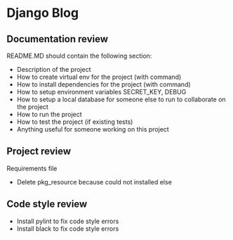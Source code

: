 # Django Blog


## Documentation review
README.MD should contain the following section:
- Description of the project
- How to create virtual env for the project (with command)
- How to install dependencies for the project (with command)
- How to setup environment variables SECRET_KEY, DEBUG
- How to setup a local database for someone else to run to collaborate on the project
- How to run the project
- How to test the project (if existing tests)
- Anything useful for someone working on this project

## Project review

Requirements file
- Delete pkg_resource because could not installed else

## Code style review
- Install pylint to fix code style errors
- Install black to fix code style errors
